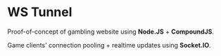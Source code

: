 # WS Tunnel

Proof-of-concept of gambling website using **Node.JS** + **CompoundJS**.

Game clients' connection pooling + realtime updates using **Socket.IO**.
